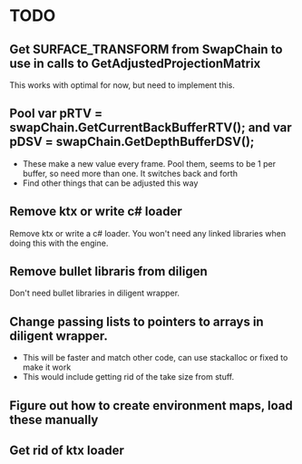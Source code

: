 # TODO

## Get SURFACE_TRANSFORM from SwapChain to use in calls to GetAdjustedProjectionMatrix
This works with optimal for now, but need to implement this.

## Pool             var pRTV = swapChain.GetCurrentBackBufferRTV(); and var pDSV = swapChain.GetDepthBufferDSV();
 * These make a new value every frame. Pool them, seems to be 1 per buffer, so need more than one. It switches back and forth
 * Find other things that can be adjusted this way

 ## Remove ktx or write c# loader
 Remove ktx or write a c# loader. You won't need any linked libraries when doing this with the engine.

 ## Remove bullet libraris from diligen
 Don't need bullet libraries in diligent wrapper.

 ## Change passing lists to pointers to arrays in diligent wrapper.
  * This will be faster and match other code, can use stackalloc or fixed to make it work
  * This would include getting rid of the take size from stuff.

## Figure out how to create environment maps, load these manually

## Get rid of ktx loader